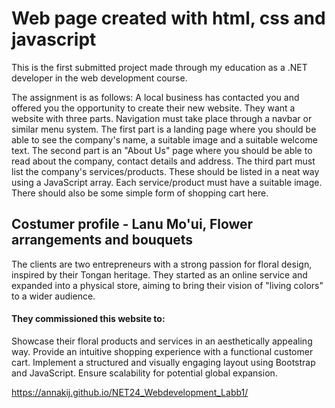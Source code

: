 # Web page created with html, css and javascript

This is the first submitted project made through my education as a .NET developer in the web development course.

The assignment is as follows: A local business has contacted you and offered you the opportunity to create their new website. They want a website with three parts. 
Navigation must take place through a navbar or similar menu system. The first part is a landing page where you should be able to see the company's name, a suitable 
image and a suitable welcome text. The second part is an "About Us" page where you should be able to read about the company, contact details and address.
The third part must list the company's services/products. These should be listed in a neat way using a JavaScript array. Each service/product must have a suitable image. 
There should also be some simple form of shopping cart here.

## Costumer profile - Lanu Mo'ui, Flower arrangements and bouquets 
The clients are two entrepreneurs with a strong passion for floral design, inspired by their Tongan heritage. 
They started as an online service and expanded into a physical store, aiming to bring their vision of "living colors" to a wider audience.

#### They commissioned this website to:
Showcase their floral products and services in an aesthetically appealing way.
Provide an intuitive shopping experience with a functional customer cart.
Implement a structured and visually engaging layout using Bootstrap and JavaScript.
Ensure scalability for potential global expansion.

https://annakij.github.io/NET24_Webdevelopment_Labb1/
